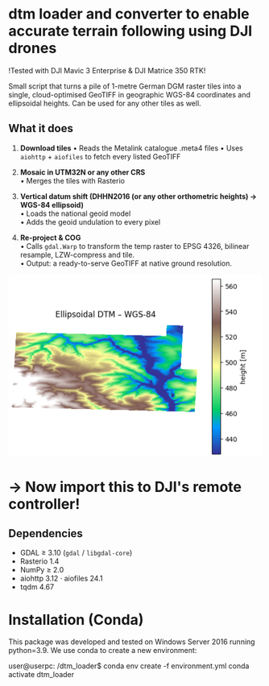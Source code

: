 # dtm loader and converter to enable accurate terrain following using DJI drones
!Tested with DJI Mavic 3 Enterprise & DJI Matrice 350 RTK!

Small script that turns a pile of 1-metre German DGM raster tiles into a single, cloud-optimised GeoTIFF in geographic WGS-84 coordinates and ellipsoidal heights.
Can be used for any other tiles as well.

What it does
------------

1. **Download tiles**
   • Reads the Metalink catalogue .meta4 files
   • Uses `aiohttp` + `aiofiles` to fetch every listed GeoTIFF 
    

2. **Mosaic in UTM32N or any other CRS**  
   • Merges the tiles with Rasterio

3. **Vertical datum shift (DHHN2016 (or any other orthometric heights) → WGS-84 ellipsoid)**  
   • Loads the national geoid model  
   • Adds the geoid undulation to every pixel

4. **Re-project & COG**  
   • Calls `gdal.Warp` to transform the temp raster to EPSG 4326, bilinear
     resample, LZW-compress and tile.  
   • Output: a ready-to-serve GeoTIFF at native ground resolution.
   
![Image showing elevation file loaded](dtm_image.PNG)

# -> Now import this to DJI's remote controller!


Dependencies
------------

* GDAL ≥ 3.10 (`gdal` / `libgdal-core`)
* Rasterio 1.4
* NumPy ≥ 2.0
* aiohttp 3.12 · aiofiles 24.1
* tqdm 4.67

# Installation (Conda)
This package was developed and tested on Windows Server 2016 running python=3.9.
We use conda to create a new environment:

user@userpc: /dtm_loader$ conda env create -f environment.yml
conda activate dtm_loader
